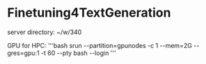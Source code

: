 # Finetuning4TextGeneration

server directory: ~/w/340



GPU for HPC: 
'''bash
srun --partition=gpunodes -c 1 --mem=2G --gres=gpu:1 -t 60 --pty bash --login 
'''

